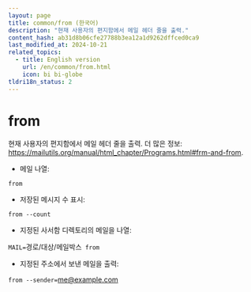 ```yaml
---
layout: page
title: common/from (한국어)
description: "현재 사용자의 편지함에서 메일 헤더 줄을 출력."
content_hash: ab31d8b06cfe27788b3ea12a1d9262dffced0ca9
last_modified_at: 2024-10-21
related_topics:
  - title: English version
    url: /en/common/from.html
    icon: bi bi-globe
tldri18n_status: 2
---
```

# from

현재 사용자의 편지함에서 메일 헤더 줄을 출력.
더 많은 정보: <https://mailutils.org/manual/html_chapter/Programs.html#frm-and-from>.

- 메일 나열:

`from`

- 저장된 메시지 수 표시:

`from --count`

- 지정된 사서함 디렉토리의 메일을 나열:

`MAIL=`<span class="tldr-var badge badge-pill bg-dark-lm bg-white-dm text-white-lm text-dark-dm font-weight-bold">경로/대상/메일박스</span>` from`

- 지정된 주소에서 보낸 메일을 출력:

`from --sender=`<span class="tldr-var badge badge-pill bg-dark-lm bg-white-dm text-white-lm text-dark-dm font-weight-bold">me@example.com</span>
